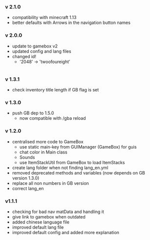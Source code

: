 ### v 2.1.0
- compatibility with minecraft 1.13
- better defaults with Arrows in the navigation button names

### v 2.0.0
- update to gamebox v2
- updated config and lang files
- changed id!
  - '2048' -> 'twoofoureight'
#

### v 1.3.1
- check inventory title length if GB flag is set

### v 1.3.0
- push GB dep to 1.5.0
  - now compatible with /gba reload

### v 1.2.0
- centralised more code to GameBox
  - use static main-key from GUIManager (GameBox) for guis
  - chat color in Main class
  - Sounds
  - use ItemStackUtil from GameBox to load ItemStacks
- create lang folder when not finding lang_en.yml
- removed deprecated methods and variables (now depends on GB version 1.3.0)
- replace all non numbers in GB version
- correct lang_en


### v1.1.1
- checking for bad nav matData and handling it
- give link to gamebox when outdated
- added chinese language file
- improved default lang file
- improved default config and added more explanation